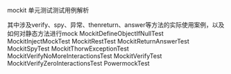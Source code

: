 mockit
单元测试测试用例解析

其中涉及verify、spy、异常、thenreturn、answer等方法的实际使用案例，以及如何对静态方法进行mock
MockitDefineObjectIfNullTest
MockitInjectMockTest
MockitRestTest
MockitReturnAnswerTest
MockitSpyTest
MockitThorwExceptionTest
MockitVerifyNoMoreInteractionsTest
MockitVerifyTest
MockitVerifyZeroInteractionsTest
PowermockTest
